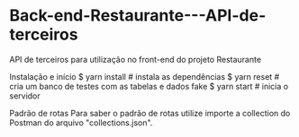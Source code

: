 # Back-end-Restaurante---API-de-terceiros

API de terceiros para utilização no front-end do projeto Restaurante

Instalação e início
$ yarn install      # instala as dependências
$ yarn reset        # cria um banco de testes com as tabelas e dados fake
$ yarn start        # inicia o servidor

Padrão de rotas
Para saber o padrão de rotas utilize importe a collection do Postman do arquivo "collections.json".
